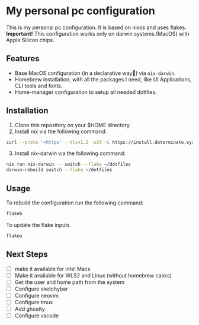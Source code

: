 # My personal pc configuration

This is my personal pc configuration. It is based on nixos and uses flakes.
**Important!** This configuration works only on darwin systems.(MacOS) with Apple Silicon chips.

## Features
- Base MacOS configuration (in a declarative way🤩) via `nix-darwin`.
- Homebrew installation, with all the packages I need, like UI Applications, CLI tools and fonts.
- Home-manager configuration to setup all needed dotfiles.

## Installation
1. Clone this repository on your $HOME directory.
2. Install nix via the following command:
```sh
curl --proto '=https' --tlsv1.2 -sSf -L https://install.determinate.systems/nix | sh -s -- install
```
3. Install nix-darwin via the following command:
```sh
nix run nix-darwin -- switch --flake ~/dotfiles
darwin-rebuild switch --flake ~/dotfiles
```

## Usage

To rebuild the configuration run the following command:
```sh
flakeb
```

To update the flake inputs
```sh
flakeu
```

## Next Steps
- [ ] make it available for intel Macs
- [ ] Make it available for WLS2 and Linux (without homebrew casks)
- [ ] Get the user and home path from the system
- [ ] Configure sketchybar
- [ ] Configure neovim
- [ ] Configure tmux
- [ ] Add ghostty
- [ ] Configure vscode
